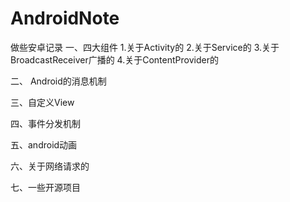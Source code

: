 # AndroidNote
做些安卓记录
一、四大组件
1.关于Activity的
2.关于Service的
3.关于BroadcastReceiver广播的
4.关于ContentProvider的

二、 Android的消息机制

三、自定义View

四、事件分发机制

五、android动画

六、关于网络请求的

七、一些开源项目

